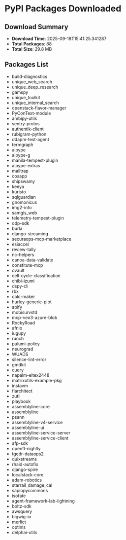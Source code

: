 # PyPI Packages Downloaded

## Download Summary
- **Download Time**: 2025-09-18T15:41:25.341287
- **Total Packages**: 88
- **Total Size**: 29.8 MB

## Packages List
- build-diagnostics
- unique_web_search
- unique_deep_research
- gamspy
- unique_toolkit
- unique_internal_search
- openstack-flavor-manager
- PyConText-module
- ambipy-utils
- sentry-protos
- authentik-client
- rubigram-python
- ddapm-test-agent
- termgraph
- aipype
- aipype-g
- manila-tempest-plugin
- aipype-extras
- mailtrap
- cosapp
- shipswamy
- keeya
- kuristo
- sqlguardian
- gnomonicus
- img2-info
- samgis_web
- telemetry-tempest-plugin
- odp-sdk
- burla
- django-streaming
- securaops-mcp-marketplace
- esiaccel
- review-tally
- nc-helpers
- canoa-data-validate
- constitute-mcp
- ovault
- cell-cycle-classification
- chibi-izumi
- dspy-cli
- rbx
- calc-maker
- hurley-generic-plot
- apify
- mobisurvstd
- mcp-veo3-azure-blob
- RockyRoad
- afnio
- iugupy
- runch
- pulumi-policy
- neurograd
- WUADS
- silence-lint-error
- gmdkit
- cuery
- napalm-eltex2448
- matrixutils-example-pkg
- instavm
- flarchitect
- zutil
- playbook
- assemblyline-core
- assemblyline
- psann
- assemblyline-v4-service
- assemblyline-ui
- assemblyline-service-server
- assemblyline-service-client
- afp-sdk
- openfl-nightly
- tgedr-dataops2
- quixstreams
- rhaid-autofix
- django-spire
- localstack-core
- adam-robotics
- starrail_damage_cal
- sapiopycommons
- isofate
- agent-framework-lab-lightning
- boltz-sdk
- awsquery
- bigwig-io
- merlict
- optlnls
- delphai-utils

